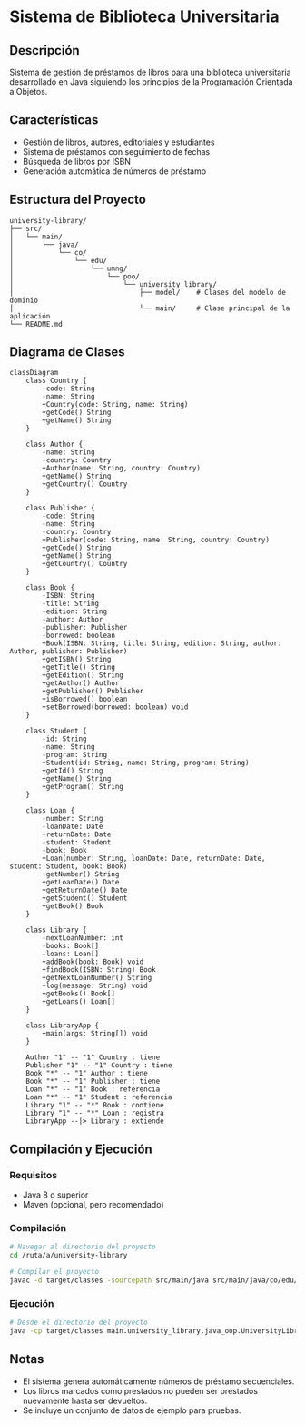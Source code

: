 # Sistema de Biblioteca Universitaria

## Descripción

Sistema de gestión de préstamos de libros para una biblioteca universitaria desarrollado en Java siguiendo los
principios de la Programación Orientada a Objetos.

## Características

- Gestión de libros, autores, editoriales y estudiantes
- Sistema de préstamos con seguimiento de fechas
- Búsqueda de libros por ISBN
- Generación automática de números de préstamo

## Estructura del Proyecto

```
university-library/
├── src/
│   └── main/
│       └── java/
│           └── co/
│               └── edu/
│                   └── umng/
│                       └── poo/
│                           └── university_library/
│                               ├── model/    # Clases del modelo de dominio
│                               └── main/     # Clase principal de la aplicación
└── README.md
```

## Diagrama de Clases

```mermaid
classDiagram
    class Country {
        -code: String
        -name: String
        +Country(code: String, name: String)
        +getCode() String
        +getName() String
    }

    class Author {
        -name: String
        -country: Country
        +Author(name: String, country: Country)
        +getName() String
        +getCountry() Country
    }

    class Publisher {
        -code: String
        -name: String
        -country: Country
        +Publisher(code: String, name: String, country: Country)
        +getCode() String
        +getName() String
        +getCountry() Country
    }

    class Book {
        -ISBN: String
        -title: String
        -edition: String
        -author: Author
        -publisher: Publisher
        -borrowed: boolean
        +Book(ISBN: String, title: String, edition: String, author: Author, publisher: Publisher)
        +getISBN() String
        +getTitle() String
        +getEdition() String
        +getAuthor() Author
        +getPublisher() Publisher
        +isBorrowed() boolean
        +setBorrowed(borrowed: boolean) void
    }

    class Student {
        -id: String
        -name: String
        -program: String
        +Student(id: String, name: String, program: String)
        +getId() String
        +getName() String
        +getProgram() String
    }

    class Loan {
        -number: String
        -loanDate: Date
        -returnDate: Date
        -student: Student
        -book: Book
        +Loan(number: String, loanDate: Date, returnDate: Date, student: Student, book: Book)
        +getNumber() String
        +getLoanDate() Date
        +getReturnDate() Date
        +getStudent() Student
        +getBook() Book
    }

    class Library {
        -nextLoanNumber: int
        -books: Book[]
        -loans: Loan[]
        +addBook(book: Book) void
        +findBook(ISBN: String) Book
        +getNextLoanNumber() String
        +log(message: String) void
        +getBooks() Book[]
        +getLoans() Loan[]
    }

    class LibraryApp {
        +main(args: String[]) void
    }

    Author "1" -- "1" Country : tiene
    Publisher "1" -- "1" Country : tiene
    Book "*" -- "1" Author : tiene
    Book "*" -- "1" Publisher : tiene
    Loan "*" -- "1" Book : referencia
    Loan "*" -- "1" Student : referencia
    Library "1" -- "*" Book : contiene
    Library "1" -- "*" Loan : registra
    LibraryApp --|> Library : extiende
```

## Compilación y Ejecución

### Requisitos

- Java 8 o superior
- Maven (opcional, pero recomendado)

### Compilación

```bash
# Navegar al directorio del proyecto
cd /ruta/a/university-library

# Compilar el proyecto
javac -d target/classes -sourcepath src/main/java src/main/java/co/edu/umng/poo/university_library/main/Main.java
```

### Ejecución

```bash
# Desde el directorio del proyecto
java -cp target/classes main.university_library.java_oop.UniversityLibraryApp
```

## Notas

- El sistema genera automáticamente números de préstamo secuenciales.
- Los libros marcados como prestados no pueden ser prestados nuevamente hasta ser devueltos.
- Se incluye un conjunto de datos de ejemplo para pruebas.
